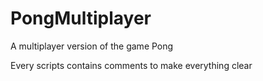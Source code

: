 # PongMultiplayer
A multiplayer version of the game Pong

Every scripts contains comments to make everything clear
